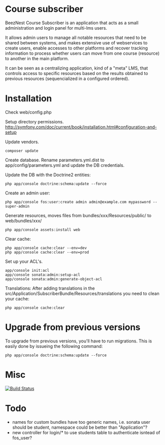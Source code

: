 Course subscriber
=================

BeezNest Course Subscriber is an application that acts as a small administration and login panel for multi-lms users.

It allows admin users to manage all notable resources that need to be shared between systems, and makes extensive use of webservices to create users, enable accesses to other platforms and recover tracking information to process whether users can move from one course (resource) to another in the main platform.

It can be seen as a centralizing application, kind of a "meta" LMS, that controls access to specific resources based on the results obtained to previous resources (sequencialized in a configured ordered).

Installation
=================

Check web/config.php

Setup directory permissions.
http://symfony.com/doc/current/book/installation.html#configuration-and-setup

Update vendors.
```
composer update
```

Create database.
Rename parameters.yml.dist to app/config/parameters.yml and update the DB credentials.

Update the DB with the Doctrine2 entities:
```
php app/console doctrine:schema:update --force
```

Create an admin user:
```
php app/console fos:user:create admin admin@example.com mypassword --super-admin
```

Generate resources, moves files from bundles/xxx/Resources/public/ to web/bundles/xxx/
```
php app/console assets:install web
```

Clear cache:
```
php app/console cache:clear --env=dev
php app/console cache:clear --env=prod
```

Set up your ACL's.
```
app/console init:acl
app/console sonata:admin:setup-acl
app/console sonata:admin:generate-object-acl
```

Translations:
After adding translations in the src/Application/SubscriberBundle/Resources/translations
you need to clean your cache:

```
php app/console cache:clear
```

Upgrade from previous versions
==============================

To upgrade from previous versions, you'll have to run migrations.
This is easily done by issueing the following command:
```
php app/console doctrine:schema:update --force
```

Misc
====

[![Build Status](https://api.travis-ci.org/beeznest/course-subscriber.png)](https://travis-ci.org/beeznest/course-subscriber)

Todo
====

* names for custom bundles have too generic names, i.e. sonata user should be student, namespace could be better than "Application"?
* new controller for login/* to use students table to authenticate isntead of fos_user?
